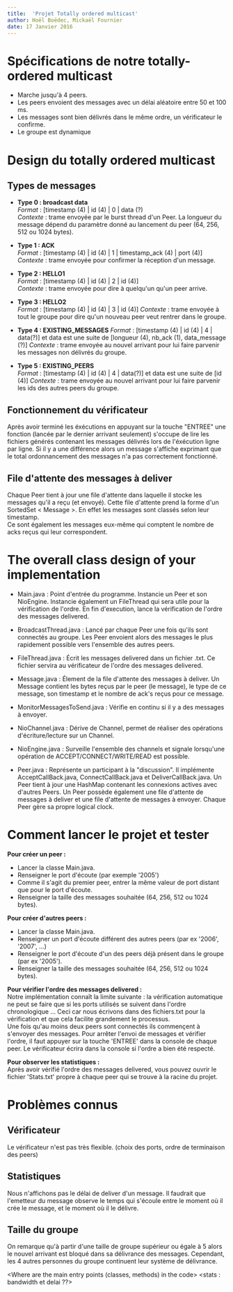 ```yaml
---
title:  'Projet Totally ordered multicast'
author: Hoël Boëdec, Mickaël Fournier
date: 17 Janvier 2016
---
```


# Spécifications de notre totally-ordered multicast

- Marche jusqu'à 4 peers.
- Les peers envoient des messages avec un délai aléatoire entre 50 et 100 ms.
- Les messages sont bien délivrés dans le même ordre, un vérificateur le confirme.
- Le groupe est dynamique

# Design du totally ordered multicast

## Types de messages

- **Type 0 : broadcast data**  
*Format* : [timestamp (4) | id (4) | 0 | data (?)  
*Contexte* : trame envoyée par le burst thread d'un Peer. La longueur du message dépend du paramètre donné au lancement du peer (64, 256, 512 ou 1024 bytes).

- **Type 1 : ACK**  
*Format* : [timestamp (4) | id (4) | 1 | timestamp_ack (4) | port (4)]  
*Contexte* : trame envoyée pour confirmer la réception d'un message.

- **Type 2 : HELLO1**  
*Format* : [timestamp (4) | id (4) | 2 | id (4)]  
*Contexte* : trame envoyée pour dire à quelqu'un qu'un peer arrive.

- **Type 3 : HELLO2**  
*Format* : [timestamp (4) | id (4) | 3 | id (4)]
*Contexte* : trame envoyée à tout le groupe pour dire qu'un nouveau peer veut rentrer dans le groupe.

- **Type 4 : EXISTING_MESSAGES**
*Format* : [timestamp (4) | id (4) | 4 | data(?)] et data est une suite de [longueur (4), nb_ack (1), data_message (?)]
*Contexte* : trame envoyée au nouvel arrivant pour lui faire parvenir les messages non délivrés du groupe.

- **Type 5 : EXISTING_PEERS**  
*Format* : [timestamp (4) | id (4) | 4 | data(?)] et data est une suite de [id (4)]
*Contexte* : trame envoyée au nouvel arrivant pour lui faire parvenir les ids des autres peers du groupe.

## Fonctionnement du vérificateur
Après avoir terminé les éxécutions en appuyant sur la touche "ENTREE" une fonction (lancée par le dernier arrivant seulement) s'occupe de lire les fichiers générés contenant les messages délivrés lors de l'éxécution ligne par ligne. Si il y a une différence alors un message s'affiche exprimant que le total ordonnancement des messages n'a pas correctement fonctionné.

## File d'attente des messages à deliver
Chaque Peer tient à jour une file d'attente dans laquelle il stocke les messages qu'il a reçu (et envoyé). Cette file d'attente prend la forme d'un SortedSet < Message >. En effet les messages sont classés selon leur timestamp.  
Ce sont également les messages eux-même qui comptent le nombre de acks reçus qui leur correspondent.

# The overall class design of your implementation
- Main.java : Point d'entrée du programme. Instancie un Peer et son NioEngine. Instancie également un FileThread qui sera utile pour la vérification de l'ordre. En fin d'execution, lance la vérification de l'ordre des messages delivered.

- BroadcastThread.java : Lancé par chaque Peer une fois qu'ils sont connectés au groupe. Les Peer envoient alors des messages le plus rapidement possible vers l'ensemble des autres peers.

- FileThread.java : Écrit les messages delivered dans un fichier .txt. Ce fichier servira au vérificateur de l'ordre des messages delivered.

- Message.java : Élement de la file d'attente des messages à deliver. Un Message contient les bytes reçus par le peer (le message), le type de ce message, son timestamp et le nombre de ack's reçus pour ce message.

- MonitorMessagesToSend.java : Vérifie en continu si il y a des messages à envoyer.

- NioChannel.java : Dérive de Channel, permet de réaliser des opérations d'écriture/lecture sur un Channel.

- NioEngine.java : Surveille l'ensemble des channels et signale lorsqu'une opération de ACCEPT/CONNECT/WRITE/READ est possible.

- Peer.java : Représente un participant à la "discussion". Il implémente AcceptCallBack.java, ConnectCallBack.java et DeliverCallBack.java. Un Peer tient à jour une HashMap contenant les connexions actives avec d'autres Peers. Un Peer possède également une file d'attente de messages à deliver et une file d'attente de messages à envoyer. Chaque Peer gère sa propre logical clock.

# Comment lancer le projet et tester
**Pour créer un peer :**

- Lancer la classe Main.java.
- Renseigner le port d'écoute (par exemple '2005')
- Comme il s'agit du premier peer, entrer la même valeur de port distant que pour le port d'écoute.
- Renseigner la taille des messages souhaitée (64, 256, 512 ou 1024 bytes).

**Pour créer d'autres peers :**

- Lancer la classe Main.java.
- Renseigner un port d'écoute différent des autres peers (par ex '2006', '2007', ...)
- Renseigner le port d'écoute d'un des peers déjà présent dans le groupe (par ex '2005').
- Renseigner la taille des messages souhaitée (64, 256, 512 ou 1024 bytes).

**Pour vérifier l'ordre des messages delivered :**  
Notre implémentation connaît la limite suivante : la vérification automatique ne peut se faire que si les ports utilisés se suivent dans l'ordre chronologique ... Ceci car nous écrivons dans des fichiers.txt pour la vérification et que cela facilite grandement le processus.  
Une fois qu'au moins deux peers sont connectés ils commençent à s'envoyer des messages. Pour arrêter l'envoi de messages et vérifier l'ordre, il faut appuyer sur la touche 'ENTREE' dans la console de chaque peer. Le vérificateur écrira dans la console si l'ordre a bien été respecté.

**Pour observer les statistiques :**  
Après avoir vérifié l'ordre des messages delivered, vous pouvez ouvrir le fichier 'Stats.txt' propre à chaque peer qui se trouve à la racine du projet.


# Problèmes connus

## Vérificateur
Le vérificateur n'est pas très flexible. (choix des ports, ordre de terminaison des peers)

## Statistiques
Nous n'affichons pas le délai de deliver d'un message. Il faudrait que l'emetteur du message observe le temps qui s'écoule entre le moment où il crée le message, et le moment où il le délivre.

## Taille du groupe
On remarque qu'à partir d'une taille de groupe supérieur ou égale à 5 alors le nouvel arrivant est bloqué dans sa délivrance des messages. Cependant, les 4 autres personnes du groupe continuent leur système de délivrance.


<Where are the main entry points (classes, methods) in the code>
<Other main points that are important in order to understand your code>
<stats : bandwidth et delai ??>
